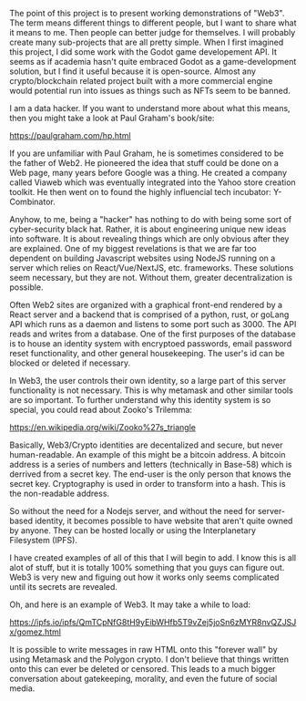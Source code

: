 The point of this project is to present working demonstrations of "Web3". The term means different things to different people, but I want to share what
it means to me. Then people can better judge for themselves. I will probably create many sub-projects that are all pretty simple. When I first imagined
this project, I did some work with the Godot game developement API. It seems as if academia hasn't quite embraced Godot as a game-development solution, but
I find it useful because it is open-source. Almost any crypto/blockchain related project built with a more commercial engine would potential run into issues as 
things such as NFTs seem to be banned.

I am a data hacker. If you want to understand more about what this means, then you might take a look at Paul Graham's book/site:

https://paulgraham.com/hp.html

If you are unfamiliar with Paul Graham, he is sometimes considered to be the father of Web2. He pioneered the idea that stuff could be done on a Web page, many
years before Google was a thing. He created a company called Viaweb which was eventually integrated into the Yahoo store creation toolkit. He then went on
to found the highly influencial tech incubator: Y-Combinator.

Anyhow, to me, being a "hacker" has nothing to do with being some sort of cyber-security black hat. Rather, it is about engineering unique new ideas into software.
It is about revealing things which are only obvious after they are explained. One of my biggest revelations is that we are far too dependent on building Javascript
websites using NodeJS running on a server which relies on React/Vue/NextJS, etc. frameworks. These solutions seem necessary, but they are not. Without them, greater 
decentralization is possible. 

Often Web2 sites are organized with a graphical front-end rendered by a React server and a backend that is comprised of a python, rust, or goLang API which runs as
a daemon and listens to some port such as 3000. The API reads and writes from a database. One of the first purposes of the database is to house an identity
system with encryptoed passwords, email password reset functionality, and other general housekeeping. The user's id can be blocked or deleted if necessary.

In Web3, the user controls their own identity, so a large part of this server functionality is not necessary. This is why metamask and other similar tools are
so important. To further understand why this identity system is so special, you could read about Zooko's
Trilemma:

https://en.wikipedia.org/wiki/Zooko%27s_triangle

Basically, Web3/Crypto identities are decentalized and secure, but never human-readable. An example of this 
might be a bitcoin address. A bitcoin address is a series of numbers and letters (technically in Base-58) 
which is derrived from a secret key. The end-user is the only person that knows the secret key. Cryptography
is used in order to transform into a hash. This is the non-readable address.

So without the need for a Nodejs server, and without the need for server-based identity, it becomes 
possible to have website that aren't quite owned by anyone. They can be hosted locally or using the 
Interplanetary Filesystem (IPFS). 

I have created examples of all of this that I will begin to add. I know this is all alot of stuff, but it is 
totally 100% something that you guys can figure out. Web3 is very new and figuing out how it works only
seems complicated until its secrets are revealed.

Oh, and here is an example of Web3. It may take a while to load:

https://ipfs.io/ipfs/QmTCpNfG8tH9yEibWHfb5T9vZej5joSn6zMYR8nvQZJSJx/gomez.html

It is possible to write messages in raw HTML onto this "forever wall" by using Metamask and the Polygon
crypto.  I don't believe that things written onto this can ever be deleted or censored. This leads to
a much bigger conversation about gatekeeping, morality, and even the future of social media.
